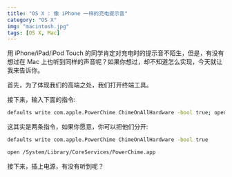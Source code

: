 ```yaml
---
title: "OS X : 像 iPhone 一样的充电提示音"
category: "OS X"
img: "macintosh.jpg"
tags: [OS X, Mac]
---
```

用 iPhone/iPad/iPod Touch 的同学肯定对充电时的提示音不陌生，但是，有没有想过在 Mac 上也听到同样的声音呢？如果你想过，却不知道怎么实现，今天就让我来告诉你。

首先，为了体现我们的高端之处，我们打开终端工具。

接下来，输入下面的指令:

```sh
defaults write com.apple.PowerChime ChimeOnAllHardware -bool true; open /System/Library/CoreServices/PowerChime.app
```

这其实是两条指令，如果你愿意，你可以把他们分开:

```sh
defaults write com.apple.PowerChime ChimeOnAllHardware -bool true
```

```sh
open /System/Library/CoreServices/PowerChime.app
```

接下来，插上电源，有没有听到呢？




